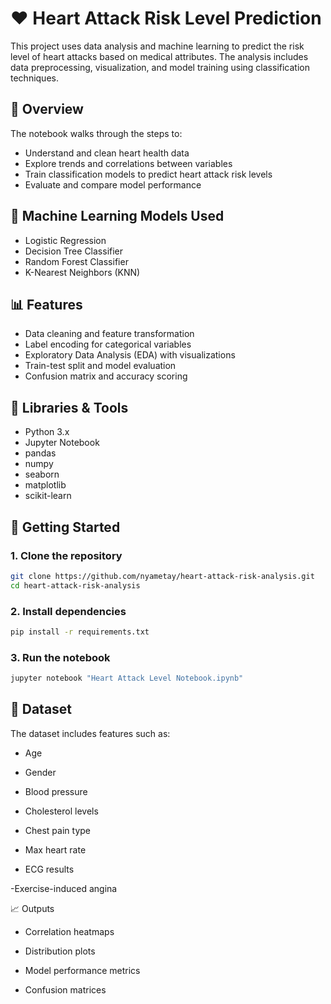 # ❤️ Heart Attack Risk Level Prediction

This project uses data analysis and machine learning to predict the risk level of heart attacks based on medical attributes. The analysis includes data preprocessing, visualization, and model training using classification techniques.

## 📘 Overview

The notebook walks through the steps to:

- Understand and clean heart health data
- Explore trends and correlations between variables
- Train classification models to predict heart attack risk levels
- Evaluate and compare model performance

## 🧠 Machine Learning Models Used

- Logistic Regression
- Decision Tree Classifier
- Random Forest Classifier
- K-Nearest Neighbors (KNN)

## 📊 Features

- Data cleaning and feature transformation
- Label encoding for categorical variables
- Exploratory Data Analysis (EDA) with visualizations
- Train-test split and model evaluation
- Confusion matrix and accuracy scoring

## 🧰 Libraries & Tools

- Python 3.x
- Jupyter Notebook
- pandas
- numpy
- seaborn
- matplotlib
- scikit-learn

## 🚀 Getting Started

### 1. Clone the repository

```bash
git clone https://github.com/nyametay/heart-attack-risk-analysis.git
cd heart-attack-risk-analysis
```
### 2. Install dependencies
```bash
pip install -r requirements.txt
```
### 3. Run the notebook
```bash
jupyter notebook "Heart Attack Level Notebook.ipynb"
```
## 📂 Dataset
The dataset includes features such as:

- Age

- Gender

- Blood pressure

- Cholesterol levels

- Chest pain type

- Max heart rate

- ECG results

-Exercise-induced angina


📈 Outputs
- Correlation heatmaps

- Distribution plots

- Model performance metrics

- Confusion matrices
